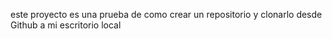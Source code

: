 este proyecto es una prueba de como crear un repositorio y clonarlo desde Github a mi escritorio local  

